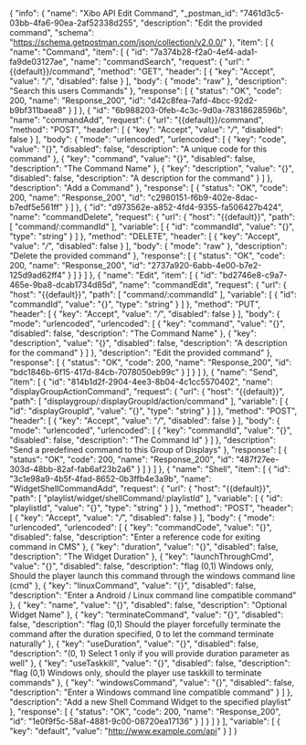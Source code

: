 {
  "info": {
    "name": "Xibo API Edit Command",
    "_postman_id": "7461d3c5-03bb-4fa6-90ea-2af52338d255",
    "description": "Edit the provided command",
    "schema": "https://schema.getpostman.com/json/collection/v2.0.0/"
  },
  "item": [
    {
      "name": "Command",
      "item": [
        {
          "id": "7a374b28-f2a0-4ef4-ada1-fa9de03127ae",
          "name": "commandSearch",
          "request": {
            "url": "{{default}}/command",
            "method": "GET",
            "header": [
              {
                "key": "Accept",
                "value": "*/*",
                "disabled": false
              }
            ],
            "body": {
              "mode": "raw"
            },
            "description": "Search this users Commands"
          },
          "response": [
            {
              "status": "OK",
              "code": 200,
              "name": "Response_200",
              "id": "d42c8fea-7afd-4bcc-92d2-b9bf311baea8"
            }
          ]
        },
        {
          "id": "6b988203-0feb-4c3c-9d0a-78318628596b",
          "name": "commandAdd",
          "request": {
            "url": "{{default}}/command",
            "method": "POST",
            "header": [
              {
                "key": "Accept",
                "value": "*/*",
                "disabled": false
              }
            ],
            "body": {
              "mode": "urlencoded",
              "urlencoded": [
                {
                  "key": "code",
                  "value": "{}",
                  "disabled": false,
                  "description": "A unique code for this command"
                },
                {
                  "key": "command",
                  "value": "{}",
                  "disabled": false,
                  "description": "The Command Name"
                },
                {
                  "key": "description",
                  "value": "{}",
                  "disabled": false,
                  "description": "A description for the command"
                }
              ]
            },
            "description": "Add a Command"
          },
          "response": [
            {
              "status": "OK",
              "code": 200,
              "name": "Response_200",
              "id": "c2980151-f6b9-402e-8dac-b7edf5e561ff"
            }
          ]
        },
        {
          "id": "d973562e-a852-4fd4-9355-fa506427b424",
          "name": "commandDelete",
          "request": {
            "url": {
              "host": "{{default}}",
              "path": [
                "command/:commandId"
              ],
              "variable": [
                {
                  "id": "commandId",
                  "value": "{}",
                  "type": "string"
                }
              ]
            },
            "method": "DELETE",
            "header": [
              {
                "key": "Accept",
                "value": "*/*",
                "disabled": false
              }
            ],
            "body": {
              "mode": "raw"
            },
            "description": "Delete the provided command"
          },
          "response": [
            {
              "status": "OK",
              "code": 200,
              "name": "Response_200",
              "id": "2737a920-6abb-4e00-b7e2-125d9ad62ff4"
            }
          ]
        }
      ]
    },
    {
      "name": "Edit",
      "item": [
        {
          "id": "bd2746e8-c9a7-465e-9ba8-dcab1734d85d",
          "name": "commandEdit",
          "request": {
            "url": {
              "host": "{{default}}",
              "path": [
                "command/:commandId"
              ],
              "variable": [
                {
                  "id": "commandId",
                  "value": "{}",
                  "type": "string"
                }
              ]
            },
            "method": "PUT",
            "header": [
              {
                "key": "Accept",
                "value": "*/*",
                "disabled": false
              }
            ],
            "body": {
              "mode": "urlencoded",
              "urlencoded": [
                {
                  "key": "command",
                  "value": "{}",
                  "disabled": false,
                  "description": "The Command Name"
                },
                {
                  "key": "description",
                  "value": "{}",
                  "disabled": false,
                  "description": "A description for the command"
                }
              ]
            },
            "description": "Edit the provided command"
          },
          "response": [
            {
              "status": "OK",
              "code": 200,
              "name": "Response_200",
              "id": "bdc1846b-6f15-417d-84cb-7078050eb99c"
            }
          ]
        }
      ]
    },
    {
      "name": "Send",
      "item": [
        {
          "id": "814b1d2f-2904-4ee3-8b04-4c1cc5570402",
          "name": "displayGroupActionCommand",
          "request": {
            "url": {
              "host": "{{default}}",
              "path": [
                "displaygroup/:displayGroupId/action/command"
              ],
              "variable": [
                {
                  "id": "displayGroupId",
                  "value": "{}",
                  "type": "string"
                }
              ]
            },
            "method": "POST",
            "header": [
              {
                "key": "Accept",
                "value": "*/*",
                "disabled": false
              }
            ],
            "body": {
              "mode": "urlencoded",
              "urlencoded": [
                {
                  "key": "commandId",
                  "value": "{}",
                  "disabled": false,
                  "description": "The Command Id"
                }
              ]
            },
            "description": "Send a predefined command to this Group of Displays"
          },
          "response": [
            {
              "status": "OK",
              "code": 200,
              "name": "Response_200",
              "id": "487f27ee-303d-48bb-82af-fab6af23b2a6"
            }
          ]
        }
      ]
    },
    {
      "name": "Shell",
      "item": [
        {
          "id": "3c1e98a9-4b5f-4fad-8652-0b3ffb4e3a9b",
          "name": "WidgetShellCommandAdd",
          "request": {
            "url": {
              "host": "{{default}}",
              "path": [
                "playlist/widget/shellCommand/:playlistId"
              ],
              "variable": [
                {
                  "id": "playlistId",
                  "value": "{}",
                  "type": "string"
                }
              ]
            },
            "method": "POST",
            "header": [
              {
                "key": "Accept",
                "value": "*/*",
                "disabled": false
              }
            ],
            "body": {
              "mode": "urlencoded",
              "urlencoded": [
                {
                  "key": "commandCode",
                  "value": "{}",
                  "disabled": false,
                  "description": "Enter a reference code for exiting command in CMS"
                },
                {
                  "key": "duration",
                  "value": "{}",
                  "disabled": false,
                  "description": "The Widget Duration"
                },
                {
                  "key": "launchThroughCmd",
                  "value": "{}",
                  "disabled": false,
                  "description": "flag (0,1) Windows only, Should the player launch this command through the windows command line (cmd"
                },
                {
                  "key": "linuxCommand",
                  "value": "{}",
                  "disabled": false,
                  "description": "Enter a Android / Linux command line compatible command"
                },
                {
                  "key": "name",
                  "value": "{}",
                  "disabled": false,
                  "description": "Optional Widget Name"
                },
                {
                  "key": "terminateCommand",
                  "value": "{}",
                  "disabled": false,
                  "description": "flag (0,1) Should the player forcefully terminate the command after the duration specified, 0 to let the command terminate naturally"
                },
                {
                  "key": "useDuration",
                  "value": "{}",
                  "disabled": false,
                  "description": "(0, 1) Select 1 only if you will provide duration parameter as well"
                },
                {
                  "key": "useTaskkill",
                  "value": "{}",
                  "disabled": false,
                  "description": "flag (0,1) Windows only, should the player use taskkill to terminate commands"
                },
                {
                  "key": "windowsCommand",
                  "value": "{}",
                  "disabled": false,
                  "description": "Enter a Windows command line compatible command"
                }
              ]
            },
            "description": "Add a new Shell Command Widget to the specified playlist"
          },
          "response": [
            {
              "status": "OK",
              "code": 200,
              "name": "Response_200",
              "id": "1e0f9f5c-58af-4881-9c00-08720ea17136"
            }
          ]
        }
      ]
    }
  ],
  "variable": [
    {
      "key": "default",
      "value": "http://www.example.com/api"
    }
  ]
}